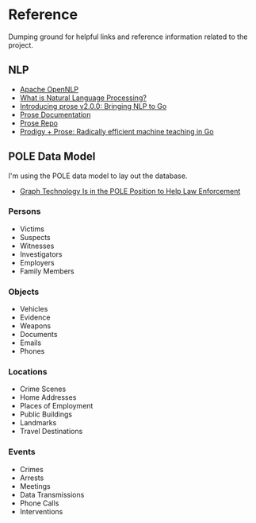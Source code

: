 # Reference

Dumping ground for helpful links and reference information related to the project.

## NLP

- [Apache OpenNLP](http://opennlp.apache.org/index.html)
- [What is Natural Language Processing?](https://algorithmia.com/blog/introduction-natural-language-processing-nlp)
- [Introducing prose v2.0.0: Bringing NLP to Go](https://medium.com/@jdkato/introducing-prose-v2-0-0-bringing-nlp-to-go-a1f0c121e4a5)
- [Prose Documentation](https://godoc.org/gopkg.in/jdkato/prose.v2)
- [Prose Repo](https://github.com/jdkato/prose)
- [Prodigy + Prose: Radically efficient machine teaching in Go](https://medium.com/@jdkato/prodigy-prose-radically-efficient-machine-teaching-in-go-93389bf2d772)

## POLE Data Model

I'm using the POLE data model to lay out the database.

- [Graph Technology Is in the POLE Position to Help Law Enforcement](https://neo4j.com/blog/graph-technology-pole-position-law-enforcement/)

### Persons
- Victims
- Suspects
- Witnesses
- Investigators
- Employers
- Family Members

### Objects
- Vehicles
- Evidence
- Weapons
- Documents
- Emails
- Phones

### Locations
- Crime Scenes
- Home Addresses
- Places of Employment
- Public Buildings
- Landmarks
- Travel Destinations

### Events
- Crimes
- Arrests
- Meetings
- Data Transmissions
- Phone Calls
- Interventions
